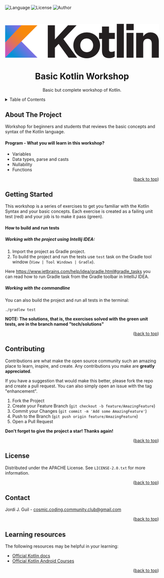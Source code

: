 <a name="readme-top"></a>

![Language](https://img.shields.io/badge/Language-kotlin-blue) ![License](https://img.shields.io/badge/License-Apache%202%2E0-green) ![Author](https://img.shields.io/badge/Author-Jordi%20J%2EGuil-green)


<br />
<div align="center">

![ScreenShot](etc/images/kotlin.png)
  
<h1 align="center">Basic Kotlin Workshop</h1>
  <p align="center">
    Basic but complete workshop of Kotlin.
    <br />
  </p>
</div>



<!-- TABLE OF CONTENTS -->
<details>
  <summary>Table of Contents</summary>
  <ol>
    <li>
      <a href="#about-the-project">About The Project</a>
    </li>
    <li>
      <a href="#getting-started">Getting Started</a>
      <ul>
        <li><a href="#prerequisites">Prerequisites</a></li>
        <li><a href="#installation">Installation</a></li>
      </ul>
    </li>
    <li><a href="#contributing">Contributing</a></li>
    <li><a href="#license">License</a></li>
    <li><a href="#contact">Contact</a></li>
    <li><a href="#acknowledgments">Acknowledgments</a></li>
  </ol>
</details>



<!-- ABOUT THE PROJECT -->
## About The Project
Workshop for beginners and students that reviews the basic concepts and syntax of the Kotlin language.

#### Program - What you will learn in this workshop?
* Variables
* Data types, parse and casts
* Nullability
* Functions

<p align="right">(<a href="#readme-top">back to top</a>)</p>



<!-- GETTING STARTED -->
## Getting Started
This workshop is a series of exercises to get you familiar with the Kotlin Syntax and your basic concepts.
Each exercise is created as a failing unit test (red) and your job is to make it pass (green).

#### How to build and run tests
##### Working with the project using Intellij IDEA:
1. Import the project as Gradle project.
2. To build the project and run the tests use `test` task on the Gradle tool window
   (`View | Tool Windows | Gradle`).

Here https://www.jetbrains.com/help/idea/gradle.html#gradle_tasks you can read
how to run Gradle task from the Gradle toolbar in IntelliJ IDEA.

##### Working with the commandline

You can also build the project and run all tests in the terminal:
```
./gradlew test
```

**NOTE: The solutions, that is, the exercises solved with the green unit tests, are in the branch named "tech/solutions"**

<p align="right">(<a href="#readme-top">back to top</a>)</p>


## Contributing
Contributions are what make the open source community such an amazing place to learn, inspire, and create. Any contributions you make are **greatly appreciated**.

If you have a suggestion that would make this better, please fork the repo and create a pull request. You can also simply open an issue with the tag "enhancement".


1. Fork the Project
2. Create your Feature Branch (`git checkout -b feature/AmazingFeature`)
3. Commit your Changes (`git commit -m 'Add some AmazingFeature'`)
4. Push to the Branch (`git push origin feature/AmazingFeature`)
5. Open a Pull Request

**Don't forget to give the project a star! Thanks again!**

<p align="right">(<a href="#readme-top">back to top</a>)</p>



## License
Distributed under the APACHE License. See `LICENSE-2.0.txt` for more information.
<p align="right">(<a href="#readme-top">back to top</a>)</p>


## Contact
Jordi J. Guil - cosmic.coding.community.club@gmail.com
<p align="right">(<a href="#readme-top">back to top</a>)</p>


## Learning resources 

The following resources may be helpful in your learning:

* [Official Kotlin docs](https://kotlinlang.org/docs/home.html)
* [Official Kotlin Android Courses](https://developer.android.com/courses)

<p align="right">(<a href="#readme-top">back to top</a>)</p>
